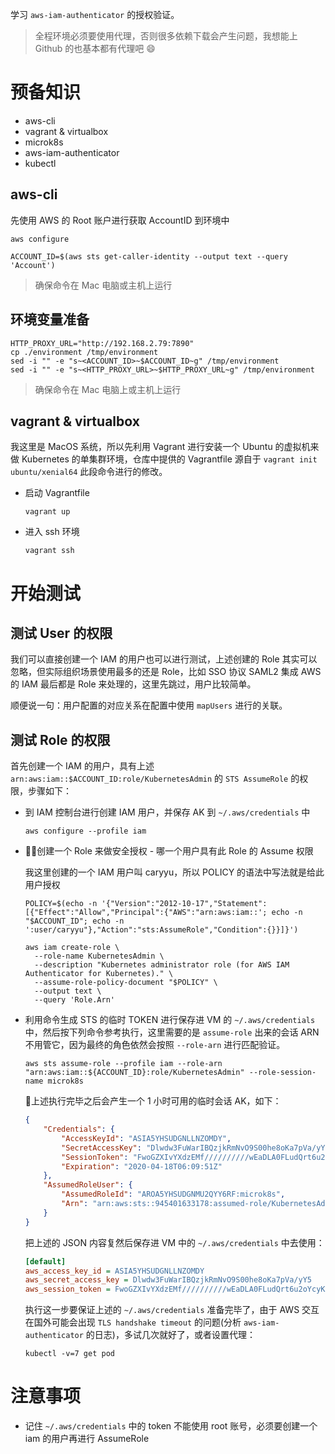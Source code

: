 学习 `aws-iam-authenticator` 的授权验证。

> 全程环境必须要使用代理，否则很多依赖下载会产生问题，我想能上 Github 的也基本都有代理吧 😄

# 预备知识

- aws-cli
- vagrant & virtualbox
- microk8s
- aws-iam-authenticator
- kubectl

## aws-cli

先使用 AWS 的 Root 账户进行获取 AccountID 到环境中

```shell
aws configure

ACCOUNT_ID=$(aws sts get-caller-identity --output text --query 'Account')
```

> 确保命令在 Mac 电脑或主机上运行

## 环境变量准备

```shell
HTTP_PROXY_URL="http://192.168.2.79:7890"
cp ./environment /tmp/environment
sed -i "" -e "s~<ACCOUNT_ID>~$ACCOUNT_ID~g" /tmp/environment
sed -i "" -e "s~<HTTP_PROXY_URL>~$HTTP_PROXY_URL~g" /tmp/environment
```

> 确保命令在 Mac 电脑上或主机上运行

## vagrant & virtualbox

我这里是 MacOS 系统，所以先利用 Vagrant 进行安装一个 Ubuntu 的虚拟机来做 Kubernetes 的单集群环境，仓库中提供的 Vagrantfile 源自于 `vagrant init ubuntu/xenial64` 此段命令进行的修改。

 - 启动 Vagrantfile

    ```shell
    vagrant up
    ``` 

  - 进入 ssh 环境

    ```shell
    vagrant ssh
    ```

# 开始测试

## 测试 User 的权限

我们可以直接创建一个 IAM 的用户也可以进行测试，上述创建的 Role 其实可以忽略，但实际组织场景使用最多的还是 Role，比如 SSO 协议 SAML2 集成 AWS 的 IAM 最后都是 Role 来处理的，这里先跳过，用户比较简单。

顺便说一句：用户配置的对应关系在配置中使用 `mapUsers` 进行的关联。

## 测试 Role 的权限

首先创建一个 IAM 的用户，具有上述 `arn:aws:iam::$ACCOUNT_ID:role/KubernetesAdmin` 的 `STS AssumeRole` 的权限，步骤如下：

- 到 IAM 控制台进行创建 IAM 用户，并保存 AK 到 `~/.aws/credentials` 中
  
  ```shell
  aws configure --profile iam
  ```

- 创建一个 Role 来做安全授权 - 哪一个用户具有此 Role 的 Assume 权限
  
  我这里创建的一个 IAM 用户叫 caryyu，所以 POLICY 的语法中写法就是给此用户授权

  ```shell
  POLICY=$(echo -n '{"Version":"2012-10-17","Statement":[{"Effect":"Allow","Principal":{"AWS":"arn:aws:iam::'; echo -n "$ACCOUNT_ID"; echo -n ':user/caryyu"},"Action":"sts:AssumeRole","Condition":{}}]}')

  aws iam create-role \
    --role-name KubernetesAdmin \
    --description "Kubernetes administrator role (for AWS IAM Authenticator for Kubernetes)." \
    --assume-role-policy-document "$POLICY" \
    --output text \
    --query 'Role.Arn'
  ```

- 利用命令生成 STS 的临时 TOKEN 进行保存进 VM 的 `~/.aws/credentials` 中，然后按下列命令参考执行，这里需要的是 `assume-role` 出来的会话 ARN 不用管它，因为最终的角色依然会按照 `--role-arn` 进行匹配验证。

  ```shell
  aws sts assume-role --profile iam --role-arn "arn:aws:iam::${ACCOUNT_ID}:role/KubernetesAdmin" --role-session-name microk8s
  ```
   
  上述执行完毕之后会产生一个 1 小时可用的临时会话 AK，如下：

  ```json
  {
      "Credentials": {
          "AccessKeyId": "ASIA5YHSUDGNLLNZOMDY",
          "SecretAccessKey": "Dlwdw3FuWarIBQzjkRmNvO9S00he8oKa7pVa/yY5",
          "SessionToken": "FwoGZXIvYXdzEMf//////////wEaDLA0FLudQrt6u2oYcyKsAUgtzMM3UHUfkaNE6XiHwo3m0VrVhN3i6X3HIWjraPfvjjEDjt3AzGFRno/ziwgOKbtjnRvRpqMeeb6VixlfW6S+1UPmdHdXRpD8xGhcAlXqVS958z7YLAH97ODcn9NSAM7KC51YmePgJdx6+Gda+0pbQ1lnEy5hjfJeBMAs9LRf/KHH5ddfC20++zg9SsZMk8nmA9/vafTOwiJQWdWpPnnze2OkVL43m7g/jzMon5fq9AUyLfKh6bo2y9VWwJ59s93NrxtCbh1t/uz0iQTQyqdVcskaGBZZuTQjA3dfkFefXA==",
          "Expiration": "2020-04-18T06:09:51Z"
      },
      "AssumedRoleUser": {
          "AssumedRoleId": "AROA5YHSUDGNMU2QYY6RF:microk8s",
          "Arn": "arn:aws:sts::945401633178:assumed-role/KubernetesAdmin/microk8s"
      }
  }
  ```

  把上述的 JSON 内容复然后保存进 VM 中的 `~/.aws/credentials` 中去使用：

  ```ini
  [default]
  aws_access_key_id = ASIA5YHSUDGNLLNZOMDY
  aws_secret_access_key = Dlwdw3FuWarIBQzjkRmNvO9S00he8oKa7pVa/yY5
  aws_session_token = FwoGZXIvYXdzEMf//////////wEaDLA0FLudQrt6u2oYcyKsAUgtzMM3UHUfkaNE6XiHwo3m0VrVhN3i6X3HIWjraPfvjjEDjt3AzGFRno/ziwgOKbtjnRvRpqMeeb6VixlfW6S+1UPmdHdXRpD8xGhcAlXqVS958z7YLAH97ODcn9NSAM7KC51YmePgJdx6+Gda+0pbQ1lnEy5hjfJeBMAs9LRf/KHH5ddfC20++zg9SsZMk8nmA9/vafTOwiJQWdWpPnnze2OkVL43m7g/jzMon5fq9AUyLfKh6bo2y9VWwJ59s93NrxtCbh1t/uz0iQTQyqdVcskaGBZZuTQjA3dfkFefXA==
  ```
  
  执行这一步要保证上述的 `~/.aws/credentials` 准备完毕了，由于 AWS 交互在国外可能会出现 `TLS handshake timeout` 的问题(分析 `aws-iam-authenticator` 的日志)，多试几次就好了，或者设置代理：

  ```shell
  kubectl -v=7 get pod
  ```

# 注意事项

- 记住 `~/.aws/credentials` 中的 token 不能使用 root 账号，必须要创建一个 iam 的用户再进行 AssumeRole